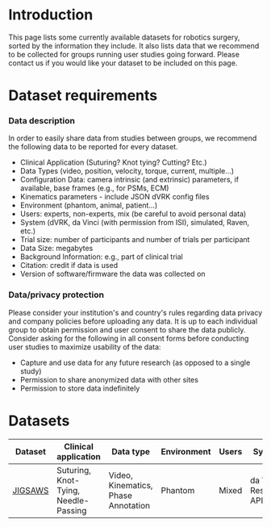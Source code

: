 # Introduction

This page lists some currently available datasets for robotics surgery, sorted by the information they include. It also lists data that we recommend to be collected for groups running user studies going forward. Please contact us if you would like your dataset to be included on this page. 

# Dataset requirements
### Data description 
In order to easily share data from studies between groups, we recommend the following data to be reported for every dataset. 
* Clinical Application (Suturing? Knot tying? Cutting? Etc.)
* Data Types (video, position, velocity, torque, current, multiple...)
* Configuration Data:  camera intrinsic (and extrinsic) parameters, if available, base frames (e.g., for PSMs, ECM)
* Kinematics parameters - include JSON dVRK config files
* Environment (phantom, animal, patient...)
* Users: experts, non-experts, mix (be careful to avoid personal data)
* System (dVRK, da Vinci (with permission from ISI), simulated, Raven, etc.)
* Trial size:  number of participants and number of trials per participant
* Data Size: megabytes
* Background Information: e.g., part of clinical trial
* Citation: credit if data is used
* Version of software/firmware the data was collected on

### Data/privacy protection
Please consider your institution's and country's rules regarding data privacy and company policies before uploading any data. It is up to each individual group to obtain permission and user consent to share the data publicly. Consider asking for the following in all consent forms before conducting user studies to maximize usability of the data:
* Capture and use data for any future research (as opposed to a single study)
* Permission to share anonymized data with other sites
* Permission to store data indefinitely

# Datasets

|Dataset| Clinical application | Data type | Environment | Users | System | 
|-------|----------------------|-----------|-------------|-------|--------|
|[JIGSAWS](https://cirl.lcsr.jhu.edu/research/hmm/datasets/jigsaws_release/)| Suturing, Knot-Tying, Needle-Passing | Video, Kinematics, Phase Annotation | Phantom | Mixed | da Vinci Research API |